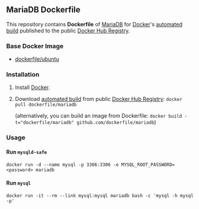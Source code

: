 ## MariaDB Dockerfile


This repository contains **Dockerfile** of [MariaDB](https://mariadb.org/) for [Docker](https://www.docker.com/)'s [automated build](https://registry.hub.docker.com/u/dockerfile/mariadb/) published to the public [Docker Hub Registry](https://registry.hub.docker.com/).


### Base Docker Image

* [dockerfile/ubuntu](http://dockerfile.github.io/#/ubuntu)


### Installation

1. Install [Docker](https://www.docker.com/).

2. Download [automated build](https://registry.hub.docker.com/u/dockerfile/mariadb/) from public [Docker Hub Registry](https://registry.hub.docker.com/): `docker pull dockerfile/mariadb`

   (alternatively, you can build an image from Dockerfile: `docker build -t="dockerfile/mariadb" github.com/dockerfile/mariadb`)


### Usage

#### Run `mysqld-safe`

    docker run -d --name mysql -p 3306:3306 -e MYSQL_ROOT_PASSWORD=<password> mariadb

#### Run `mysql`

    docker run -it --rm --link mysql:mysql mariadb bash -c 'mysql -h mysql -p'
